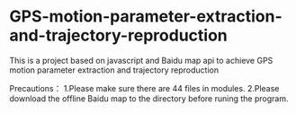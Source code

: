 # GPS-motion-parameter-extraction-and-trajectory-reproduction
This is a project based on javascript and Baidu map api to achieve GPS motion parameter extraction and trajectory reproduction

Precautions：
1.Please make sure there are 44 files in modules.
2.Please download the offline Baidu map to the directory before runing the program.
